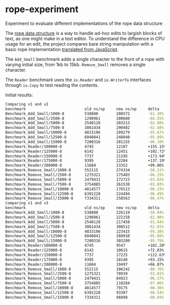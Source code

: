 # rope-experiment

Experiment to evaluate different implementations of the rope data structure

The [rope data structure](https://en.wikipedia.org/wiki/Rope_(data_structure)) is a way to handle ad-hoc edits to largish blocks of text, as one might make in a text editor.  To understand the difference in CPU usage for an edit, the project compares bare string manipulation with a basic rope implementation [translated from JavaScript](https://github.com/component/rope).

The `Add_Small` benchmark adds a single character to the front of a rope with varying initial size, from 1kb to 15kb.  `Remove_Small` removes a single character.

The `Reader` benchmark uses the `io.Reader` and `io.WriterTo` interfaces through `io.Copy` to test reading the contents.

Initial results:

``` sh
Comparing v1 and v2
benchmark                          old ns/op     new ns/op     delta
Benchmark_Add_Small/1000-8         538880        208572        -61.30%
Benchmark_Add_Small/2500-8         1298961       200680        -84.55%
Benchmark_Add_Small/5000-8         2540128       203213        -92.00%
Benchmark_Add_Small/7500-8         3861434       290402        -92.48%
Benchmark_Add_Small/10000-8        4833106       209279        -95.67%
Benchmark_Add_Small/12500-8        6040841       248040        -95.89%
Benchmark_Add_Small/15000-8        7200316       281155        -96.10%
Benchmark_Reader/100000-8          4745          12107         +155.15%
Benchmark_Reader/125000-8          6142          12451         +102.72%
Benchmark_Reader/150000-8          7737          21195         +173.94%
Benchmark_Reader/175000-8          9395          22284         +137.19%
Benchmark_Reader/200000-8          11684         23352         +99.86%
Benchmark_Remove_Small/1000-8      552115        274334        -50.31%
Benchmark_Remove_Small/2500-8      1275321       175403        -86.25%
Benchmark_Remove_Small/5000-8      2479431       172723        -93.03%
Benchmark_Remove_Small/7500-8      3754885       261538        -93.03%
Benchmark_Remove_Small/10000-8     4814577       176513        -96.33%
Benchmark_Remove_Small/12500-8     6391228       224494        -96.49%
Benchmark_Remove_Small/15000-8     7334311       258563        -96.47%
Comparing v1 and v3
benchmark                          old ns/op     new ns/op     delta
Benchmark_Add_Small/1000-8         538880        226119        -58.04%
Benchmark_Add_Small/2500-8         1298961       222158        -82.90%
Benchmark_Add_Small/5000-8         2540128       217458        -91.44%
Benchmark_Add_Small/7500-8         3861434       308512        -92.01%
Benchmark_Add_Small/10000-8        4833106       223415        -95.38%
Benchmark_Add_Small/12500-8        6040841       260910        -95.68%
Benchmark_Add_Small/15000-8        7200316       303280        -95.79%
Benchmark_Reader/100000-8          4745          9547          +101.20%
Benchmark_Reader/125000-8          6142          10615         +72.83%
Benchmark_Reader/150000-8          7737          17225         +122.63%
Benchmark_Reader/175000-8          9395          18146         +93.15%
Benchmark_Reader/200000-8          11684         19497         +66.87%
Benchmark_Remove_Small/1000-8      552115        106242        -80.76%
Benchmark_Remove_Small/2500-8      1275321       78939         -93.81%
Benchmark_Remove_Small/5000-8      2479431       84923         -96.57%
Benchmark_Remove_Small/7500-8      3754885       110284        -97.06%
Benchmark_Remove_Small/10000-8     4814577       79175         -98.36%
Benchmark_Remove_Small/12500-8     6391228       93307         -98.54%
Benchmark_Remove_Small/15000-8     7334311       96098         -98.69%
```
